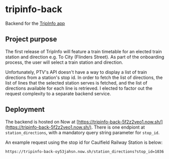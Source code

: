# tripinfo-back

Backend for the [TripInfo app](https://github.com/vignesh-sankaran/TripInfo)

## Project purpose

The first release of TripInfo will feature a train timetable for an elected
train station and direction e.g. To City (Flinders Street). As part of the
onboarding process, the user will select a train station and direction.

Unfortunately, PTV's API doesn't have a way to display a list of train directions
from a station's stop id. In order to fetch the list of directions, the
list of lines that the selected station serves is fetched, and the list of
directions available for each line is retrieved. I elected to factor out the
request complexity to a separate backend service.

## Deployment

The backend is hosted on Now at
[https://tripinfo-back-5f2z2veo1.now.sh/](https://tripinfo-back-5f2z2veo1.now.sh/).
There is one endpiont at `station_directions`, with a mandatory query string
parameter for `stop_id`.

An example request using the stop id for Caulfield Railway Station is below:

```
https://tripinfo-back-oy53jahsn.now.sh/station_directions?stop_id=1036
```
